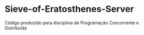 # Sieve-of-Eratosthenes-Server
Código produzido para disciplina de Programação Concorrente e Distribuída
